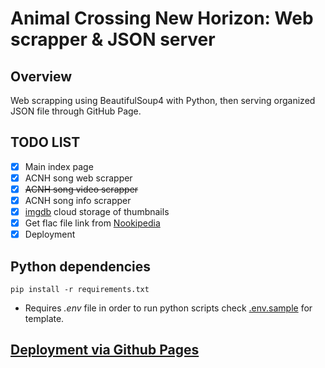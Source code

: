 # Animal Crossing New Horizon: Web scrapper & JSON server

## Overview

Web scrapping using BeautifulSoup4 with Python, then serving organized JSON file through GitHub Page.

## TODO LIST

- [x] Main index page
- [x] ACNH song web scrapper
- [x] ~~ACNH song video scrapper~~
- [x] ACNH song info scrapper
- [x] [imgdb](https://imgbb.com/) cloud storage of thumbnails
- [x] Get flac file link from [Nookipedia](http://nookipedia.com/)
- [x] Deployment

## Python dependencies

```
pip install -r requirements.txt
```

- Requires *.env* file in order to run python scripts check [.env.sample](.env.sample) for template.

## [Deployment via Github Pages](https://hwhang0917.github.io/acnh_json/)
